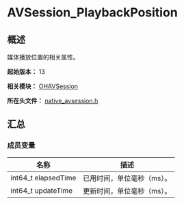 # AVSession_PlaybackPosition

## 概述

媒体播放位置的相关属性。

**起始版本：** 13

**相关模块：** [OHAVSession](capi-ohavsession.md)

**所在头文件：** [native_avsession.h](capi-native-avsession-h.md)

## 汇总

### 成员变量

| 名称 | 描述 |
| -- | -- |
| int64_t elapsedTime | 已用时间，单位毫秒（ms）。 |
| int64_t updateTime | 更新时间，单位毫秒（ms）。 |


